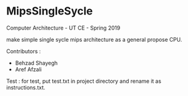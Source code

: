 # MipsSingleSycle
Computer Architecture - UT CE - Spring 2019

make simple single sycle mips architecture as a general propose CPU.

Contributors :

 - Behzad Shayegh
 - Aref Afzali

Test :
 for test, put test.txt in project directory and rename it as instructions.txt.
